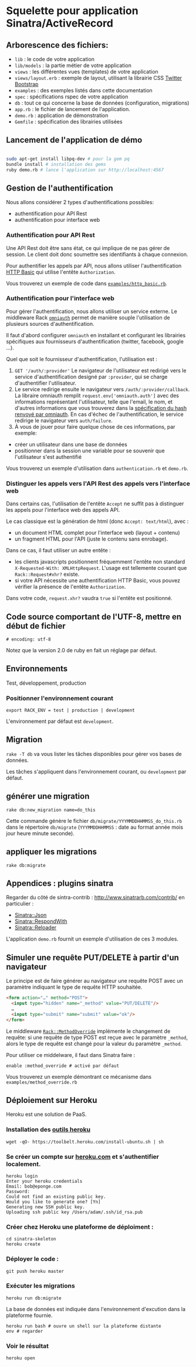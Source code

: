Squelette pour application Sinatra/ActiveRecord
===============================================

## Arborescence des fichiers:

* `lib` : le code de votre application
* `lib/models` : la partie métier de votre application
* `views` : les différentes vues (templates) de votre application
* `views/layout.erb` : exemple de layout, utilisant la librairie CSS [Twitter
Bootstrap](http://twitter.github.com/bootstrap/)
* `examples` : des exemples listés dans cette documentation
* `spec` : spécifications rspec de votre application
* `db` : tout ce qui concerne la base de données (configuration, migrations)
* `app.rb` : le fichier de lancement de l'application.
* `demo.rb` : application de démonstration
* `Gemfile` : spécification des librairies utilisées

## Lancement de l'application de démo

```bash

sudo apt-get install libpq-dev # pour la gem pq
bundle install # installation des gems
ruby demo.rb # lance l'application sur http://localhost:4567
```

## Gestion de l'authentification

Nous allons considérer 2 types d'authentifications possibles:

* authentification pour API Rest
* authentification pour interface web

### Authentification pour API Rest

Une API Rest doit être sans état, ce qui implique de ne pas gérer de session. Le
client doit donc soumettre ses identifiants à chaque connexion.

Pour authentifier les appels par API, nous allons utiliser l'authentification
[HTTP
Basic](http://fr.wikipedia.org/wiki/HTTP_Authentification#M.C3.A9thode_Basic)
qui utilise l'entête `Authorization`.

Vous trouverez un exemple de code dans
[`examples/http_basic.rb`](examples/http_basic.rb).

### Authentification pour l'interface web

Pour gérer l'authentification, nous allons utiliser un service externe. Le
middleware Rack [`omniauth`](https://github.com/intridea/omniauth) permet de manière
souple l'utilisation de plusieurs sources d'authentification.

Il faut d'abord configurer `omniauth` en installant et configurant les
librairies spécifiques aux fournisseurs d'authentification (twitter, facebook,
google …).

Quel que soit le fournisseur d'authentification, l'utilisation est :

1. `GET '/auth/:provider'`
Le navigateur de l'utilisateur  est redirigé vers le service d'authentification
designé par `:provider`, qui se charge d'authentifier l'utilisateur.
2. Le service redirige ensuite le navigateur vers `/auth/:provider/callback`. La
   libraire omniauth remplit `request.env['omniauth.auth']` avec des
   informations représentant l'utilisateur, telle que l'email, le nom, et
   d'autres informations que vous trouverez dans la [spécification du hash
   renvoyé par
   omniauth](https://github.com/intridea/omniauth/wiki/Auth-Hash-Schema). En cas d'échec de
   l'authentification, le service redirige le navigateur vers `auth/failure`.
3. À vous de jouer pour faire quelque chose de ces informations, par exemple: 
  * créer un utilisateur dans une base de données 
  * positionner dans la session une variable pour se souvenir que l'utilisateur
  s'est authentifié

Vous trouverez un exemple d'utilisation dans `authentication.rb` et `demo.rb`.

### Distinguer les appels vers l'API Rest des appels vers l'interface web

Dans certains cas, l'utilisation de l'entête `Accept` ne suffit pas à distinguer
les appels pour l'interface web des appels API.

Le cas classique est la génération de html (donc `Accept: text/html`), avec :

* un document HTML complet pour l'interface web (layout + contenu)
* un fragment HTML pour l'API (juste le contenu sans enrobage).

Dans ce cas, il faut utiliser un autre entête :
* les clients javascripts positionnent fréquemment l'entête non standard `X-Requested-With:
XMLHttpRequest`. L'usage est tellemente courant que `Rack::Request#xhr?` existe.
* si votre API nécessite une authentification HTTP Basic, vous pouvez vérifier
la présence de l'entête `Authorization`.

Dans votre code, `request.xhr?` vaudra `true` si l'entête est positionné.

## Code source comportant de l'UTF-8, mettre en début de fichier

    # encoding: utf-8

Notez que la version 2.0 de ruby en fait un réglage par défaut.
   

## Environnements

Test, développement, production

### Positionner l'environnement courant

    export RACK_ENV = test | production | development

L'environnement par défaut est `development`.

## Migration

`rake -T db` va vous lister les tâches disponibles pour gérer vos bases de
données.

Les tâches s'appliquent dans l'environnement courant, ou `development` par
défaut.

## générer une migration

    rake db:new_migration name=do_this
   
Cette commande génère le fichier `db/migrate/YYYMMDDHHMMSS_do_this.rb` dans le
répertoire `db/migrate`
(`YYYMMDDHHMMSS` : date au format année mois jour heure minute seconde).

## appliquer les migrations

    rake db:migrate

## Appendices : plugins sinatra

Regarder du côté de sintra-contrib : http://www.sinatrarb.com/contrib/
en particulier : 

* [Sinatra::Json](http://www.sinatrarb.com/contrib/json.html) 
* [Sinatra::RespondWith](http://www.sinatrarb.com/contrib/respond_with.html)
* [Sinatra::Reloader](http://www.sinatrarb.com/contrib/reloader)

L'application `demo.rb` fournit un exemple d'utilisation de ces 3 modules.

## Simuler une requête PUT/DELETE à partir d'un navigateur

Le principe est de faire générer au navigateur une requête POST avec un
paramètre indiquant le type de requête HTTP souhaitée.

```html
<form action="…" method="POST">
  <input type="hidden" name="_method" value="PUT/DELETE"/>
  …
  <input type="submit" name="submit" value="ok"/>
</form>
```

Le middleware
[`Rack::MethodOverride`](http://rack.rubyforge.org/doc/classes/Rack/MethodOverride.html)
implémente le changement de requête: si une requête de type POST est reçue avec
le paramètre `_method`, alors le type de requête est changé pour la valeur du
paramètre `_method`.

Pour utiliser ce middelware, il faut dans Sinatra faire :

    enable :method_override # activé par défaut

Vous trouverez un exemple démontrant ce mécanisme dans
`examples/method_override.rb`

## Déploiement sur Heroku

Heroku est une solution de PaaS.

### Installation des [outils heroku](https://toolbelt.heroku.com/)

```
wget -qO- https://toolbelt.heroku.com/install-ubuntu.sh | sh
```

### Se créer un compte sur [heroku.com](http://heroku.com) et s'authentifier localement.

```
heroku login
Enter your heroku credentials
Email: bob@eponge.com
Password:
Could not find an existing public key.
Would you like to generate one? [Yn]
Generating new SSH public key.
Uploading ssh public key /Users/adam/.ssh/id_rsa.pub
```

### Créer chez Heroku une plateforme de déploiment :

```
cd sinatra-skeleton
heroku create
```

### Déployer le code :

```
git push heroku master
```

### Exécuter les migrations

```
heroku run db:migrate
```

La base de données est indiquée dans l'environnement d'excution dans la plateforme fournie.

```
heroku run bash # ouvre un shell sur la plateforme distante
env # regarder 
```

### Voir le résultat

```
heroku open
```

